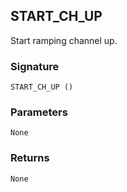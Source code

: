 ## START\_CH\_UP

Start ramping channel up.


### Signature

`START_CH_UP ()`


### Parameters

`None`


### Returns

`None`